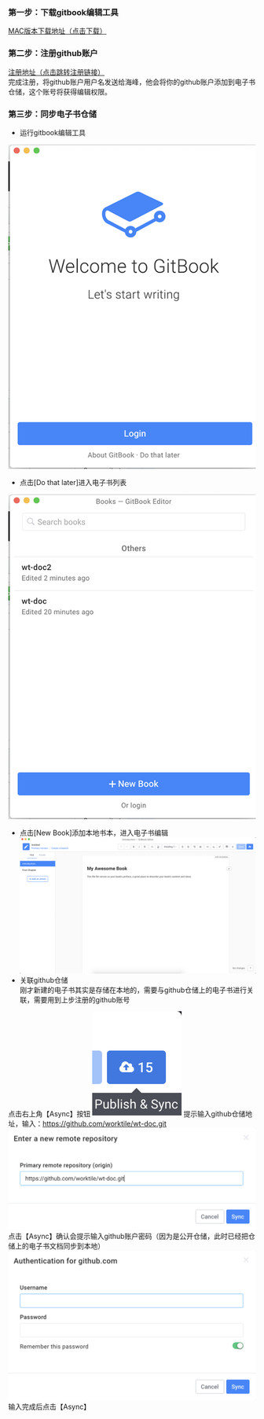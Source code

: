 ### 第一步：下载gitbook编辑工具

[MAC版本下载地址（点击下载）](https://legacy.gitbook.com/editor)

### 第二步：注册github账户

[注册地址（点击跳转注册链接）](https://github.com/)  
完成注册，将github账户用户名发送给海峰，他会将你的github账户添加到电子书仓储，这个账号将获得编辑权限。

### 第三步：同步电子书仓储

* 运行gitbook编辑工具

![](/assets/1_copy.png)

* 点击\[Do that later\]进入电子书列表

![](/assets/2_copy.png)

* 点击\[New Book\]添加本地书本，进入电子书编辑![](/assets/4_copy.png)
* 关联github仓储  
  刚才新建的电子书其实是存储在本地的，需要与github仓储上的电子书进行关联，需要用到上步注册的github账号

点击右上角【Async】按钮
![](/assets/async.png)
提示输入github仓储地址，输入：https://github.com/worktile/wt-doc.git
![](/assets/github_repository.png)
点击【Async】确认会提示输入github账户密码（因为是公开仓储，此时已经把仓储上的电子书文档同步到本地）
![](/assets/github_account.png)
输入完成后点击【Async】